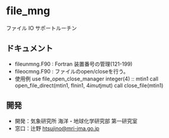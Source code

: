 file_mng
========

ファイル IO サポートルーチン


ドキュメント
--------

  * fileunmng.F90 : Fortran 装置番号の管理(121-199)
  * fileocmng.F90 : ファイルのopen/closeを行う。
  * 使用例
      use file_open_close_manager
      integer(4) :: mtin1
      call open_file_direct(mtin1, flnin1, 4*imut*jmut)
      call close_file(mtin1)

開発
-------

  * 開発：気象研究所 海洋・地球化学研究部 第一研究室
  * 窓口：辻野 htsujino@mri-jma.go.jp
